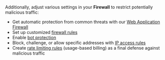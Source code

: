 ---
---

Additionally, adjust various settings in your **Firewall** to restrict potentially malicious traffic:

*   Get automatic protection from common threats with our [Web Application Firewall](https://developers.cloudflare.com/waf/)
*   Set up customized [firewall rules](https://developers.cloudflare.com/firewall/cf-firewall-rules)
*   Enable [bot protection](https://developers.cloudflare.com/bots/get-started)
*   Block, challenge, or allow specific addresses with [IP access rules](https://support.cloudflare.com/hc/articles/217074967)
*   Create [rate limiting rules](https://support.cloudflare.com/hc/articles/115001635128) (usage-based billing) as a final defense against malicious traffic
